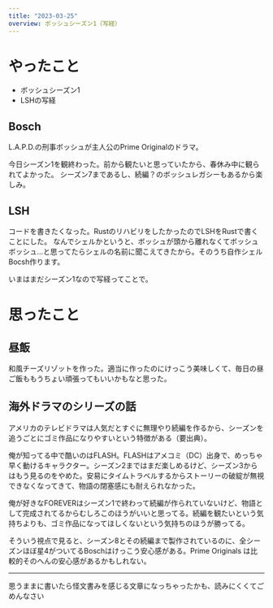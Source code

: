 ```yaml
---
title: "2023-03-25"
overview: ボッシュシーズン1（写経）
---
```


# やったこと

- ボッシュシーズン1
- LSHの写経

## Bosch

L.A.P.D.の刑事ボッシュが主人公のPrime Originalのドラマ。

今日シーズン1を観終わった。前から観たいと思っていたから、春休み中に観られてよかった。
シーズン7まであるし、続編？のボッシュレガシーもあるから楽しみ。

## LSH

コードを書きたくなった。RustのリハビリをしたかったのでLSHをRustで書くことにした。
なんでシェルかというと、ボッシュが頭から離れなくてボッシュボッシュ...と思ってたらシェルの名前に聞こえてきたから。そのうち自作シェルBocsh作ります。

いまはまだシーズン1なので写経ってことで。

# 思ったこと

## 昼飯

和風チーズリゾットを作った。適当に作ったのにけっこう美味しくて、毎日の昼ご飯ももうちょい頑張ってもいいかもなと思った。

## 海外ドラマのシリーズの話

アメリカのテレビドラマは人気だとすぐに無理やり続編を作るから、シーズンを追うごとにゴミ作品になりやすいという特徴がある（要出典）。

俺が知ってる中で酷いのはFLASH。FLASHはアメコミ（DC）出身で、めっちゃ早く動けるキャラクター。シーズン2まではまだ楽しめるけど、シーズン3からはもう見るのをやめた。安易にタイムトラベルするからストーリーの破綻が無視できなくなってきて、物語の閉塞感にも耐えられなかった。

俺が好きなFOREVERはシーズン1で終わって続編が作られていないけど、物語として完成されてるからむしろこのほうがいいと思ってる。続編を観たいという気持ちよりも、ゴミ作品になってほしくないという気持ちのほうが勝ってる。

そういう視点で見ると、シーズン8とその続編まで製作されているのに、全シーズンほぼ星4がついてるBoschはけっこう安心感がある。Prime
Originals は比較的そのへんの安心感があるかもしれない。

---

思うままに書いたら怪文書みを感じる文章になっちゃったかも、読みにくくてごめんなさい
